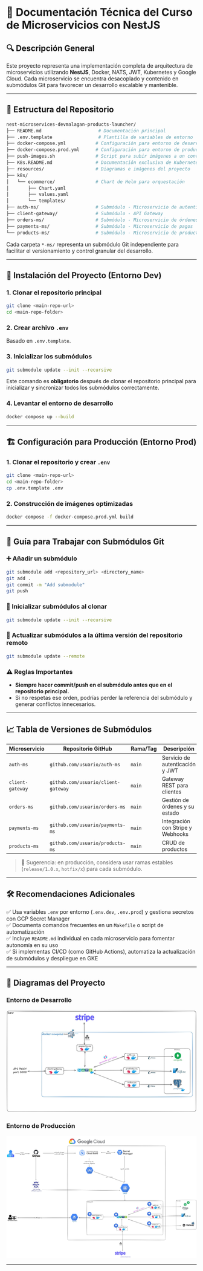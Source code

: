 # 📘 Documentación Técnica del Curso de Microservicios con NestJS

## 🔍 Descripción General

Este proyecto representa una implementación completa de arquitectura de microservicios utilizando **NestJS**, Docker, NATS, JWT, Kubernetes y Google Cloud. Cada microservicio se encuentra desacoplado y contenido en submódulos Git para favorecer un desarrollo escalable y mantenible.

---

## 📂 Estructura del Repositorio

```bash
nest-microservices-devmalagan-products-launcher/
├── README.md                     # Documentación principal
├── .env.template                 # Plantilla de variables de entorno
├── docker-compose.yml           # Configuración para entorno de desarrollo
├── docker-compose.prod.yml      # Configuración para entorno de producción
├── push-images.sh               # Script para subir imágenes a un container registry
├── K8s.README.md                # Documentación exclusiva de Kubernetes
├── resources/                   # Diagramas e imágenes del proyecto
├── k8s/
│   └── ecommerce/               # Chart de Helm para orquestación
│       ├── Chart.yaml
│       ├── values.yaml
│       └── templates/
├── auth-ms/                     # Submódulo - Microservicio de autenticación
├── client-gateway/              # Submódulo - API Gateway
├── orders-ms/                   # Submódulo - Microservicio de órdenes
├── payments-ms/                 # Submódulo - Microservicio de pagos
└── products-ms/                 # Submódulo - Microservicio de productos
```

Cada carpeta `*-ms/` representa un submódulo Git independiente para facilitar el versionamiento y control granular del desarrollo.

---

## 🧰 Instalación del Proyecto (Entorno Dev)

### 1. Clonar el repositorio principal
```bash
git clone <main-repo-url>
cd <main-repo-folder>
```

### 2. Crear archivo `.env`
Basado en `.env.template`.

### 3. Inicializar los submódulos
```bash
git submodule update --init --recursive
```
Este comando es **obligatorio** después de clonar el repositorio principal para inicializar y sincronizar todos los submódulos correctamente.

### 4. Levantar el entorno de desarrollo
```bash
docker compose up --build
```

---

## 🏗️ Configuración para Producción (Entorno Prod)

### 1. Clonar el repositorio y crear `.env`
```bash
git clone <main-repo-url>
cd <main-repo-folder>
cp .env.template .env
```

### 2. Construcción de imágenes optimizadas
```bash
docker compose -f docker-compose.prod.yml build
```

---

## 🔄 Guía para Trabajar con Submódulos Git

### ➕ Añadir un submódulo
```bash
git submodule add <repository_url> <directory_name>
git add .
git commit -m "Add submodule"
git push
```

### 🧪 Inicializar submódulos al clonar
```bash
git submodule update --init --recursive
```

### 🔁 Actualizar submódulos a la última versión del repositorio remoto
```bash
git submodule update --remote
```

### ⚠️ Reglas Importantes
- **Siempre hacer commit/push en el submódulo antes que en el repositorio principal.**
- Si no respetas ese orden, podrías perder la referencia del submódulo y generar conflictos innecesarios.

---

## 📈 Tabla de Versiones de Submódulos

| Microservicio         | Repositorio GitHub                                    | Rama/Tag        | Descripción                           |
|-----------------------|--------------------------------------------------------|------------------|---------------------------------------|
| `auth-ms`             | `github.com/usuario/auth-ms`                          | `main`           | Servicio de autenticación y JWT       |
| `client-gateway`      | `github.com/usuario/client-gateway`                   | `main`           | Gateway REST para clientes            |
| `orders-ms`           | `github.com/usuario/orders-ms`                        | `main`           | Gestión de órdenes y su estado        |
| `payments-ms`         | `github.com/usuario/payments-ms`                      | `main`           | Integración con Stripe y Webhooks     |
| `products-ms`         | `github.com/usuario/products-ms`                      | `main`           | CRUD de productos                     |

> 🧠 Sugerencia: en producción, considera usar ramas estables (`release/1.0.x`, `hotfix/x`) para cada submódulo.

---

## 🛠 Recomendaciones Adicionales

✅ Usa variables `.env` por entorno (`.env.dev`, `.env.prod`) y gestiona secretos con GCP Secret Manager  
✅ Documenta comandos frecuentes en un `Makefile` o script de automatización  
✅ Incluye `README.md` individual en cada microservicio para fomentar autonomía en su uso  
✅ Si implementas CI/CD (como GitHub Actions), automatiza la actualización de submódulos y despliegue en GKE

---

## 📸 Diagramas del Proyecto

### Entorno de Desarrollo
  <img 
    src="./assets/diagram-dev.png" 
    alt="Diagram Dev" 
    />

### Entorno de Producción
<img 
    src="./assets/diagram-prod.png" 
    alt="Diagram Prod" 
    />

---